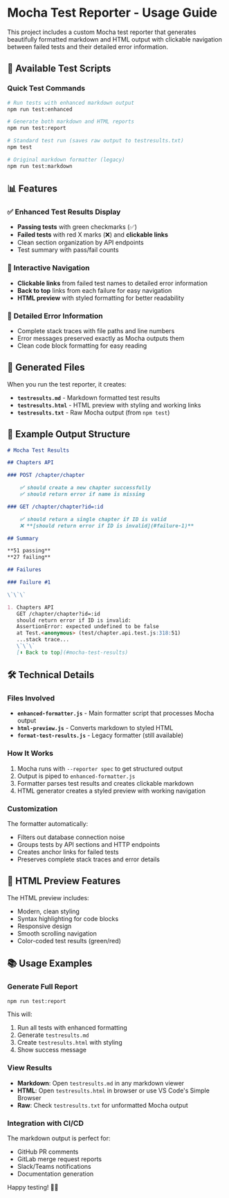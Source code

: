 # Mocha Test Reporter - Usage Guide

This project includes a custom Mocha test reporter that generates beautifully formatted markdown and HTML output with clickable navigation between failed tests and their detailed error information.

## 🚀 Available Test Scripts

### Quick Test Commands

```bash
# Run tests with enhanced markdown output
npm run test:enhanced

# Generate both markdown and HTML reports
npm run test:report

# Standard test run (saves raw output to testresults.txt)
npm test

# Original markdown formatter (legacy)
npm run test:markdown
```

## 📊 Features

### ✅ **Enhanced Test Results Display**

- **Passing tests** with green checkmarks (✅)
- **Failed tests** with red X marks (❌) and **clickable links**
- Clean section organization by API endpoints
- Test summary with pass/fail counts

### 🔗 **Interactive Navigation**

- **Clickable links** from failed test names to detailed error information
- **Back to top** links from each failure for easy navigation
- **HTML preview** with styled formatting for better readability

### 📝 **Detailed Error Information**

- Complete stack traces with file paths and line numbers
- Error messages preserved exactly as Mocha outputs them
- Clean code block formatting for easy reading

## 📁 Generated Files

When you run the test reporter, it creates:

- **`testresults.md`** - Markdown formatted test results
- **`testresults.html`** - HTML preview with styling and working links
- **`testresults.txt`** - Raw Mocha output (from `npm test`)

## 🎯 Example Output Structure

```markdown
# Mocha Test Results

## Chapters API

### POST /chapter/chapter

    ✅ should create a new chapter successfully
    ✅ should return error if name is missing

### GET /chapter/chapter?id=:id

    ✅ should return a single chapter if ID is valid
    ❌ **[should return error if ID is invalid](#failure-1)**

## Summary

**51 passing**
**27 failing**

## Failures

### Failure #1

\`\`\`

1. Chapters API
   GET /chapter/chapter?id=:id
   should return error if ID is invalid:
   AssertionError: expected undefined to be false
   at Test.<anonymous> (test/chapter.api.test.js:318:51)
   ...stack trace...
   \`\`\`
   [⬆ Back to top](#mocha-test-results)
```

## 🛠 Technical Details

### Files Involved

- **`enhanced-formatter.js`** - Main formatter script that processes Mocha output
- **`html-preview.js`** - Converts markdown to styled HTML
- **`format-test-results.js`** - Legacy formatter (still available)

### How It Works

1. Mocha runs with `--reporter spec` to get structured output
2. Output is piped to `enhanced-formatter.js`
3. Formatter parses test results and creates clickable markdown
4. HTML generator creates a styled preview with working navigation

### Customization

The formatter automatically:

- Filters out database connection noise
- Groups tests by API sections and HTTP endpoints
- Creates anchor links for failed tests
- Preserves complete stack traces and error details

## 🎨 HTML Preview Features

The HTML preview includes:

- Modern, clean styling
- Syntax highlighting for code blocks
- Responsive design
- Smooth scrolling navigation
- Color-coded test results (green/red)

## 📚 Usage Examples

### Generate Full Report

```bash
npm run test:report
```

This will:

1. Run all tests with enhanced formatting
2. Generate `testresults.md`
3. Create `testresults.html` with styling
4. Show success message

### View Results

- **Markdown**: Open `testresults.md` in any markdown viewer
- **HTML**: Open `testresults.html` in browser or use VS Code's Simple Browser
- **Raw**: Check `testresults.txt` for unformatted Mocha output

### Integration with CI/CD

The markdown output is perfect for:

- GitHub PR comments
- GitLab merge request reports
- Slack/Teams notifications
- Documentation generation

Happy testing! 🧪✨
